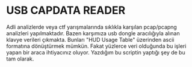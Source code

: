 # USB CAPDATA READER
Adli analizlerde veya ctf yarışmalarında sıklıkla karşılan pcap/pcapng analizleri yapılmaktadır. Bazen karşımıza usb dongle aracılığıyla alınan klavye verileri çıkmakta. Bunları "HUD Usage Table" üzerinden ascii formatına dönüştürmek mümkün. Fakat yüzlerce veri olduğunda bu işleri yapan bir araca ihtiyacınız oluyor. Yazdığım bu scriptin yaptığı şey de bu tam olarak.

